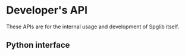 # Developer's API

These APIs are for the internal usage and development of Spglib itself.

## Python interface

```{autodoc2-object} spglib.get_pointgroup
```

```{autodoc2-object} spglib.get_layergroup
```

```{autodoc2-object} spglib.get_symmetry_layerdataset
```

```{autodoc2-object} spglib.get_grid_point_from_address
```

```{autodoc2-object} spglib.get_stabilized_reciprocal_mesh
```

```{autodoc2-object} spglib.get_grid_points_by_rotations
```

```{autodoc2-object} spglib.get_BZ_grid_points_by_rotations
```

```{autodoc2-object} spglib.relocate_BZ_grid_address
```
